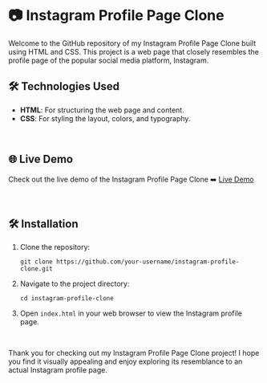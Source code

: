 # 📷 Instagram Profile Page Clone

Welcome to the GitHub repository of my Instagram Profile Page Clone built using HTML and CSS. This project is a web page that closely resembles the profile page of the popular social media platform, Instagram.
<br>

## 🛠️ Technologies Used

- **HTML**: For structuring the web page and content.
- **CSS**: For styling the layout, colors, and typography.

<br>

## 🌐 Live Demo

Check out the live demo of the Instagram Profile Page Clone ➡️ [Live Demo](https://profile-page-rahil1202.netlify.app)

<br>

## 🛠️ Installation

1. Clone the repository:
   ```
   git clone https://github.com/your-username/instagram-profile-clone.git
   ```

2. Navigate to the project directory:
   ```
   cd instagram-profile-clone
   ```

3. Open `index.html` in your web browser to view the Instagram profile page.


<br>

Thank you for checking out my Instagram Profile Page Clone project! I hope you find it visually appealing and enjoy exploring its resemblance to an actual Instagram profile page. 
